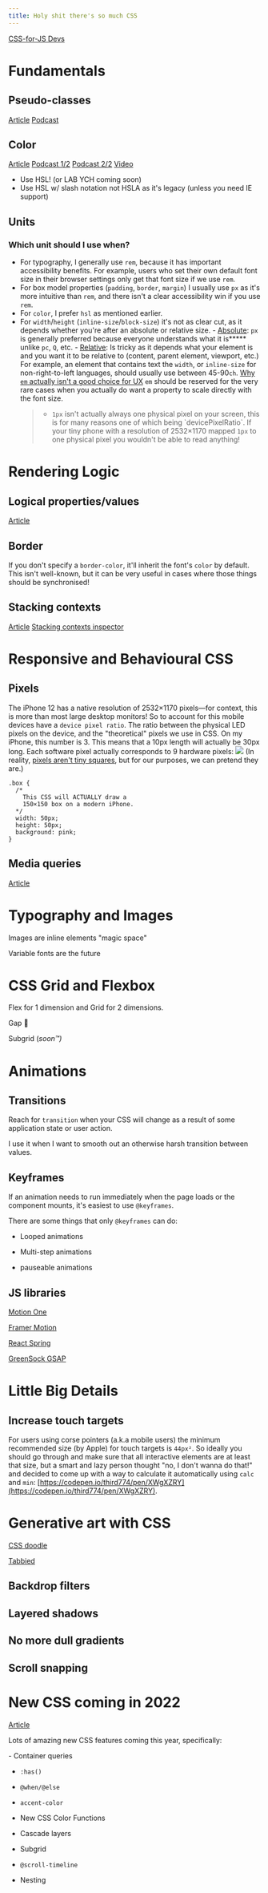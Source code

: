 ```yaml
---
title: Holy shit there's so much CSS
---
```


[CSS-for-JS Devs](https://courses.joshwcomeau.com/css-for-js)

# Fundamentals

## Pseudo-classes

[Article](https://developer.mozilla.org/en-US/docs/Web/CSS/Pseudo-classes)
[Podcast](https://open.spotify.com/episode/4oQ23OfgIMUsrJ4iuV9mG5?si=6115eb8b26ea4532)

## Color

[Article](https://developer.mozilla.org/en-US/docs/Web/CSS/color_value)
[Podcast 1/2](https://open.spotify.com/episode/5WcgqRbtXg6j6N9GEO96ve?si=164f888ac2ae466f)
[Podcast 2/2](https://open.spotify.com/episode/2wdKgTolHCMXS1YD24WMHH?si=4d9ccfb6b9724522)
[Video](https://player.vimeo.com/video/609861139)

- Use HSL! (or LAB YCH coming soon)
- Use HSL w/ slash notation not HSLA as it's legacy (unless you need IE support)

## Units

### Which unit should I use when?

- For typography, I generally use `rem`, because it has important accessibility benefits. For example, users who set their own default font size in their browser settings only get that font size if we use `rem`.
- For box model properties (`padding`, `border`, `margin`) I usually use `px` as it's more intuitive than `rem`, and there isn't a clear accessibility win if you use `rem`.
- For `color`, I prefer `hsl` as mentioned earlier.
- For `width`/`height` (`inline-size`/`block-size`) it's not as clear cut, as it depends whether you're after an absolute or relative size. - [Absolute](https://drafts.csswg.org/css-values/#absolute-lengths): `px` is generally preferred because everyone understands what it is**\*** unlike `pc`, `Q`, etc. - [Relative](https://drafts.csswg.org/css-values/#relative-lengths): Is tricky as it depends what your element is and you want it to be relative to (content, parent element, viewport, etc.) For example, an element that contains text the `width`, or `inline-size` for non-right-to-left languages, should usually use between 45-90`ch`.
  [Why `em` actually isn't a good choice for UX](https://player.vimeo.com/video/526674427)
  `em` should be reserved for the very rare cases when you actually do want a property to scale directly with the font size.
  > - `1px` isn't actually always one physical pixel on your screen, this is for many reasons one of which being \`devicePixelRatio\`. If your tiny phone with a resolution of 2532×1170 mapped `1px` to one physical pixel you wouldn't be able to read anything!

# **Rendering Logic**

## Logical properties/values

[Article](https://developer.mozilla.org/en-US/docs/Web/CSS/CSS_Logical_Properties)

## Border

If you don't specify a `border-color`, it'll inherit the font's `color` by default. This isn't well-known, but it can be very useful in cases where those things should be synchronised!

## Stacking contexts

[Article](https://developer.mozilla.org/en-US/docs/Web/CSS/CSS_Positioning/Understanding_z_index/The_stacking_context)
[Stacking contexts inspector](https://github.com/andreadev-it/stacking-contexts-inspector)

# **Responsive and Behavioural CSS**

## Pixels

The iPhone 12 has a native resolution of 2532×1170 pixels—for context, this is more than most large desktop monitors!
So to account for this mobile devices have a `device pixel ratio`.
The ratio between the physical LED pixels on the device, and the "theoretical" pixels we use in CSS. On my iPhone, this number is 3. This means that a 10px length will actually be 30px long. Each software pixel actually corresponds to 9 hardware pixels:
![](https://courses.joshwcomeau.com/cfj-mats/hardware-to-software-px.png)
(In reality, [pixels aren't tiny squares](http://alvyray.com/Memos/CG/Microsoft/6_pixel.pdf), but for our purposes, we can pretend they are.)

```
.box {
  /*
    This CSS will ACTUALLY draw a
    150×150 box on a modern iPhone.
  */
  width: 50px;
  height: 50px;
  background: pink;
}
```

## Media queries

[Article](https://polypane.app/blog/the-complete-guide-to-css-media-queries/#upcoming-media-query-features)

# Typography and Images

Images are inline elements "magic space"

Variable fonts are the future

# **CSS Grid and Flexbox**

Flex for 1 dimension and Grid for 2 dimensions.

Gap 👏

Subgrid (_soon™️)_

# **Animations**

## Transitions

Reach for `transition` when your CSS will change as a result of some application state or user action.

I use it when I want to smooth out an otherwise harsh transition between values.

## Keyframes

If an animation needs to run immediately when the page loads or the component mounts, it's easiest to use `@keyframes`.

There are some things that only `@keyframes` can do:

- Looped animations

- Multi-step animations

- pauseable animations

## JS libraries

[Motion One](https://motion.dev/)

[Framer Motion](https://www.framer.com/motion/)

[React Spring](https://react-spring.io/)

[GreenSock GSAP](https://greensock.com/gsap/)

# **Little Big Details**

## Increase touch targets

For users using corse pointers (a.k.a mobile users) the minimum recommended size (by Apple) for touch targets is `44px²`. So ideally you should go through and make sure that all interactive elements are at least that size, but a smart and lazy person thought "no, I don't wanna do that!" and decided to come up with a way to calculate it automatically using `calc` and `min`: [https://codepen.io/third774/pen/XWgXZRY](https://codepen.io/third774/pen/XWgXZRY).

# **Generative art with CSS**

[CSS doodle](https://css-doodle.com/)

[Tabbied](https://tabbied.com/select-artwork)

## **Backdrop filters**

## **Layered shadows**

## **No more dull gradients**

## **Scroll snapping**

# **New CSS coming in 2022**

[Article](https://www.smashingmagazine.com/2022/03/new-css-features-2022)

Lots of amazing new CSS features coming this year, specifically:

\- Container queries

- `:has()`

- `@when/@else`

- `accent-color`

- New CSS Color Functions

- Cascade layers

- Subgrid

- `@scroll-timeline`

- Nesting
